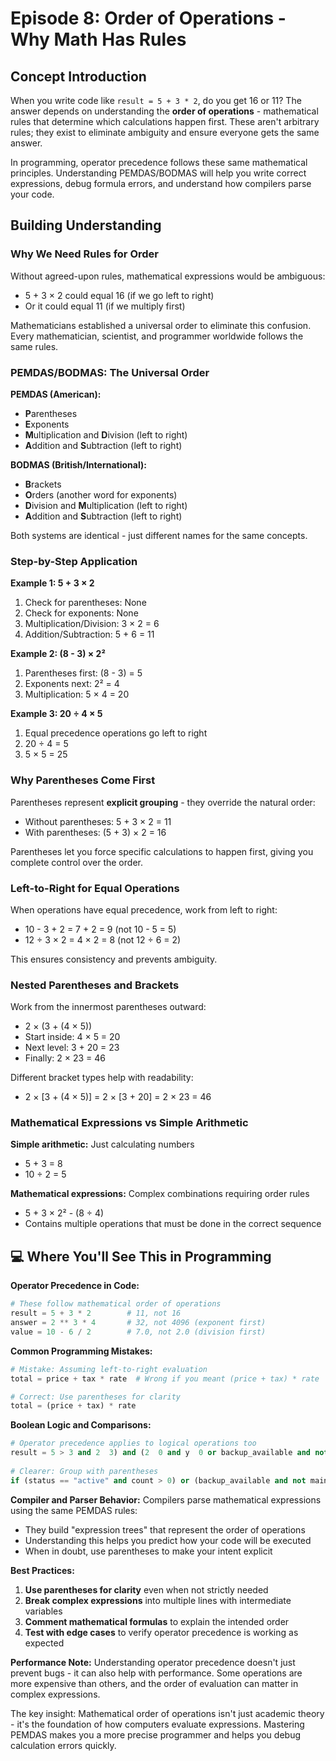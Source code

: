 # Episode 8: Order of Operations - Why Math Has Rules

## Concept Introduction

When you write code like `result = 5 + 3 * 2`, do you get 16 or 11? The answer depends on understanding the **order of operations** - mathematical rules that determine which calculations happen first. These aren't arbitrary rules; they exist to eliminate ambiguity and ensure everyone gets the same answer.

In programming, operator precedence follows these same mathematical principles. Understanding PEMDAS/BODMAS will help you write correct expressions, debug formula errors, and understand how compilers parse your code.

## Building Understanding

### Why We Need Rules for Order

Without agreed-upon rules, mathematical expressions would be ambiguous:
- 5 + 3 × 2 could equal 16 (if we go left to right)
- Or it could equal 11 (if we multiply first)

Mathematicians established a universal order to eliminate this confusion. Every mathematician, scientist, and programmer worldwide follows the same rules.

### PEMDAS/BODMAS: The Universal Order

**PEMDAS (American):**
- **P**arentheses
- **E**xponents  
- **M**ultiplication and **D**ivision (left to right)
- **A**ddition and **S**ubtraction (left to right)

**BODMAS (British/International):**
- **B**rackets
- **O**rders (another word for exponents)
- **D**ivision and **M**ultiplication (left to right)
- **A**ddition and **S**ubtraction (left to right)

Both systems are identical - just different names for the same concepts.

### Step-by-Step Application

**Example 1: 5 + 3 × 2**
1. Check for parentheses: None
2. Check for exponents: None
3. Multiplication/Division: 3 × 2 = 6
4. Addition/Subtraction: 5 + 6 = 11

**Example 2: (8 - 3) × 2²**
1. Parentheses first: (8 - 3) = 5
2. Exponents next: 2² = 4
3. Multiplication: 5 × 4 = 20

**Example 3: 20 ÷ 4 × 5**
1. Equal precedence operations go left to right
2. 20 ÷ 4 = 5
3. 5 × 5 = 25

### Why Parentheses Come First

Parentheses represent **explicit grouping** - they override the natural order:
- Without parentheses: 5 + 3 × 2 = 11
- With parentheses: (5 + 3) × 2 = 16

Parentheses let you force specific calculations to happen first, giving you complete control over the order.

### Left-to-Right for Equal Operations

When operations have equal precedence, work from left to right:
- 10 - 3 + 2 = 7 + 2 = 9 (not 10 - 5 = 5)
- 12 ÷ 3 × 2 = 4 × 2 = 8 (not 12 ÷ 6 = 2)

This ensures consistency and prevents ambiguity.

### Nested Parentheses and Brackets

Work from the innermost parentheses outward:
- 2 × (3 + (4 × 5)) 
- Start inside: 4 × 5 = 20
- Next level: 3 + 20 = 23  
- Finally: 2 × 23 = 46

Different bracket types help with readability:
- 2 × [3 + (4 × 5)] = 2 × [3 + 20] = 2 × 23 = 46

### Mathematical Expressions vs Simple Arithmetic

**Simple arithmetic:** Just calculating numbers
- 5 + 3 = 8
- 10 ÷ 2 = 5

**Mathematical expressions:** Complex combinations requiring order rules
- 5 + 3 × 2² - (8 ÷ 4)
- Contains multiple operations that must be done in the correct sequence

## 💻 Where You'll See This in Programming

**Operator Precedence in Code:**
```python
# These follow mathematical order of operations
result = 5 + 3 * 2        # 11, not 16
answer = 2 ** 3 * 4       # 32, not 4096 (exponent first)
value = 10 - 6 / 2        # 7.0, not 2.0 (division first)
```

**Common Programming Mistakes:**
```python
# Mistake: Assuming left-to-right evaluation
total = price + tax * rate  # Wrong if you meant (price + tax) * rate

# Correct: Use parentheses for clarity
total = (price + tax) * rate
```

**Boolean Logic and Comparisons:**
```python
# Operator precedence applies to logical operations too
result = 5 > 3 and 2  3) and (2  0 and y  0 or backup_available and not maintenance_mode:
    
# Clearer: Group with parentheses
if (status == "active" and count > 0) or (backup_available and not maintenance_mode):
```

**Compiler and Parser Behavior:**
Compilers parse mathematical expressions using the same PEMDAS rules:
- They build "expression trees" that represent the order of operations
- Understanding this helps you predict how your code will be executed
- When in doubt, use parentheses to make your intent explicit

**Best Practices:**
1. **Use parentheses for clarity** even when not strictly needed
2. **Break complex expressions** into multiple lines with intermediate variables
3. **Comment mathematical formulas** to explain the intended order
4. **Test with edge cases** to verify operator precedence is working as expected

**Performance Note:**
Understanding operator precedence doesn't just prevent bugs - it can also help with performance. Some operations are more expensive than others, and the order of evaluation can matter in complex expressions.

The key insight: Mathematical order of operations isn't just academic theory - it's the foundation of how computers evaluate expressions. Mastering PEMDAS makes you a more precise programmer and helps you debug calculation errors quickly.
